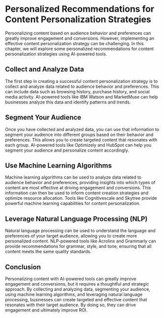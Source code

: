 Personalized Recommendations for Content Personalization Strategies
=============================================================================================================

Personalizing content based on audience behavior and preferences can greatly improve engagement and conversions. However, implementing an effective content personalization strategy can be challenging. In this chapter, we will explore some personalized recommendations for content personalization strategies using AI-powered tools.

Collect and Analyze Data
------------------------

The first step in creating a successful content personalization strategy is to collect and analyze data related to audience behavior and preferences. This can include data such as browsing history, purchase history, and social media activity. AI-powered tools like IBM Watson and MarketMuse can help businesses analyze this data and identify patterns and trends.

Segment Your Audience
---------------------

Once you have collected and analyzed data, you can use that information to segment your audience into different groups based on their behavior and preferences. This allows you to create targeted content that resonates with each group. AI-powered tools like Optimizely and HubSpot can help you segment your audience and personalize content accordingly.

Use Machine Learning Algorithms
-------------------------------

Machine learning algorithms can be used to analyze data related to audience behavior and preferences, providing insights into which types of content are most effective at driving engagement and conversions. This information can then be used to inform content creation strategies and optimize resource allocation. Tools like Cognitivescale and Skytree provide powerful machine learning capabilities for content personalization.

Leverage Natural Language Processing (NLP)
------------------------------------------

Natural language processing can be used to understand the language and preferences of your target audience, allowing you to create more personalized content. NLP-powered tools like Acrolinx and Grammarly can provide recommendations for grammar, style, and tone, ensuring that all content meets the same quality standards.

Conclusion
----------

Personalizing content with AI-powered tools can greatly improve engagement and conversions, but it requires a thoughtful and strategic approach. By collecting and analyzing data, segmenting your audience, using machine learning algorithms, and leveraging natural language processing, businesses can create targeted and effective content that resonates with their target audience. By doing so, they can drive engagement and ultimately improve ROI.
